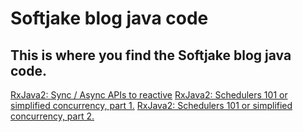 # Softjake blog java code

## This is where you find the Softjake blog java code. 

[RxJava2: Sync / Async APIs to reactive][1]
[RxJava2: Schedulers 101 or simplified concurrency, part 1.][2]
[RxJava2: Schedulers 101 or simplified concurrency, part 2.][3]




[1]: https://medium.com/@softjake/rxjava2-from-sync-async-apis-to-reactive-2cdc4b4b2920
[2]: https://medium.com/@softjake/rxjava2-schedulers-101-or-simplified-concurrency-management-40ab0ed1ce1d
[3]: https://medium.com/@softjake/rxjava2-schedulers-101-or-simplified-concurrency-part-2-2b67442533cb

